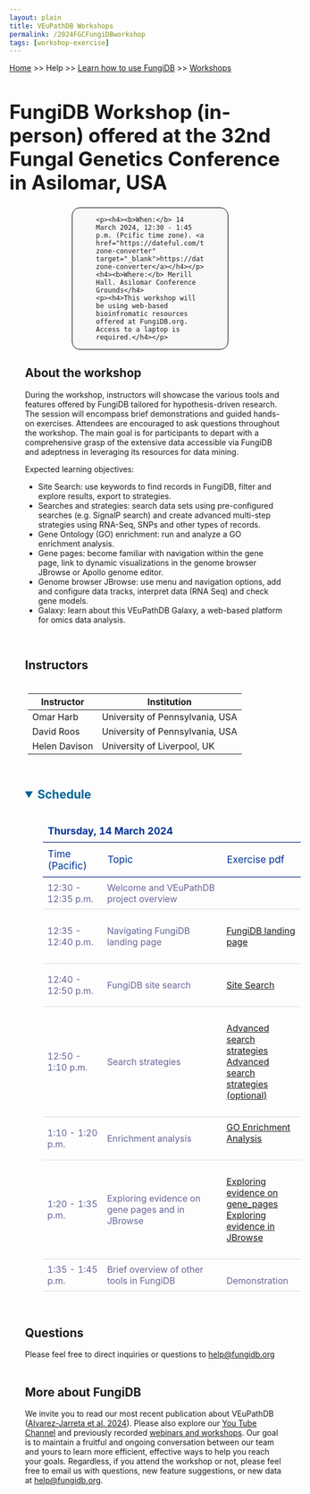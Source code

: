```yaml
---
layout: plain
title: VEuPathDB Workshops
permalink: /2024FGCFungiDBworkshop
tags: [workshop-exercise]
---
```

<style>
  h1 {
    font-size: 2.5em;
  }
  div.contents {
    margin-left: 1em;
    margin-bottom: 3em;
  }
  
  div.workshop {
    margin: 2em 1em;
  }

details summary, details ul {
  margin-top: 1em;
}
details summary {
  font-size: 150%;
  color: #069;
}
details p, details table {
  margin-left: 2em;
}
details table {
  margin-right: 6em;
}

table {
  margin-top: 1em;
  border-collapse: collapse;
}
/*
table, th, td {
  border: 1px solid black;
  padding: 0.5em;
}
*/
tr.break td {
  background-color: #DCDCDC;
}

table.hor-minimalist-a {
  text-align: left;
  width: 100%;
}
table.hor-minimalist-a th {
  font-size: 110%;
  font-weight: 400;
  color: #039;
  border-top: 0;
  border-bottom: 2px solid #6678b1;
  padding: 0.5em;
  text-align: left;
}
table.hor-minimalist-a tr {
  border-bottom: 1px solid #ddd;
}
table.hor-minimalist-a tr:hover td {
  color: #039; 
}
table.hor-minimalist-a tr.other td {
  background-color: #fafafa;         
}
table.hor-minimalist-a tbody {
  display: table-row-group;
  vertical-align: middle;
  border-color: inherit;
}
table.hor-minimalist-a td {
  color: #669; 
  padding: 0.5em 0.5em 0.5em;
  vertical-align: middle;
}
table.hor-minimalist-a tfoot {
  font-size: 90%;
}
table.hor-minimalist-a tfoot tr {
  border:0;
}
th.time {
  width: 20%;
}
th.event {
  width: 40%;
}
th.author {
  width: 20%;
}
th.recording {
  width: 20%;
}
div.centered-title {
    border: 1px solid black;
    border-radius: 1em;
    text-align: left;
    margin-left: 8em;
    margin-right: 8em;
    background: #F8F8F8;
    padding-left: 3em;
    padding-right: 3em;
}
div.instructor-table {
       text-align : left;
       padding-left: 5px;
       padding-right: 5px;
       padding-top: 5px;
       padding-bottom: 5px;
}
</style>

<p><a href="/">Home</a> >> Help >> 
   <a href="/a/app/static-content/landing.html">Learn how to use FungiDB</a> >> 
   <a href="/a/app/static-content/workshops.html">Workshops</a></p>

<h1>FungiDB Workshop (in-person) offered at the 32nd Fungal Genetics Conference in Asilomar, USA </h1>
<div class="static-content">


  <div class="centered-title">        
    
    <p><h4><b>When:</b> 14 March 2024, 12:30 - 1:45 p.m. (Pcific time zone). <a href="https://dateful.com/time-zone-converter" target="_blank">https://dateful.com/time-zone-converter</a></h4></p>
    <h4><b>Where:</b> Merill Hall. Asilomar Conference Grounds</h4>          
    <p><h4>This workshop will be using web-based bioinfromatic resources offered at FungiDB.org. Access to a laptop is required.</h4></p>   
  </div>
  

<div class="contents">

  <div class="anchor"><a name="FungiDB-ACE-2023"></a></div>
  <div class="workshop">
  
  <p><h2>About the workshop</h2></p>
  <p>During the workshop, instructors will showcase the various tools and features offered by FungiDB tailored for hypothesis-driven research. The session will encompass brief demonstrations and guided hands-on exercises. Attendees are encouraged to ask questions throughout the workshop. The main goal is for participants to depart with a comprehensive grasp of the extensive data accessible via FungiDB and adeptness in leveraging its resources for data mining.</p>

  <p>Expected learning objectives:</p>
    <ul>
      <li>Site Search: use keywords to find records in FungiDB, filter and explore results, export to strategies.</li>
      <li>Searches and strategies: search data sets using pre-configured searches (e.g. SignalP search) and create advanced multi-step strategies using RNA-Seq, SNPs and other types of records.</li>
      <li>Gene Ontology (GO) enrichment: run and analyze a GO enrichment analysis. </li>
      <li>Gene pages: become familiar with navigation within the gene page, link to dynamic visualizations in the genome browser JBrowse or Apollo genome editor.</li>
      <li>Genome browser JBrowse: use menu and navigation options, add and configure data tracks, interpret data (RNA Seq) and check gene models.</li>
      <li>Galaxy: learn about this VEuPathDB Galaxy, a web-based platform for omics data analysis. </li> 
    </ul>
    <br>


  <h2>Instructors</h2>
  
  <div class="instructor-table">
    <table>
      <thead>
        <tr>
          <th>Instructor</th>
          <th>Institution</th>
        </tr>
      </thead>
      <tbody>
        <tr>
          <td>Omar Harb</td>
          <td>University of Pennsylvania, USA</td>
        </tr>  
        <tr>
          <td>David Roos</td>
          <td>University of Pennsylvania, USA</td>
        </tr>  
        <tr>
          <td>Helen Davison</td>
          <td>University of Liverpool, UK</td>
        </tr>    
      </tbody>
    </table>
    </div>
  <br>

  
  <div class="anchor"><a name="Schedule"></a></div>
  <details open>
    <summary><b>Schedule</b> </summary>
    <br>
    <table class="hor-minimalist-a">
        <thead>
          <tr>
            <th colspan="4" class="break"><b>Thursday, 14 March 2024</b></th>
          </tr>
          <tr>
            <th class="time">Time (Pacific)</th>
            <th class="event">Topic </th>
            <th class="recording">Exercise pdf</th>
          </tr>
        </thead>
        <tbody>         
          <tr>
            <td>12:30 - 12:35 p.m.</td>
            <td>Welcome and VEuPathDB project overview</td>
            <td></td>
          </tr>
          <tr>
            <td>12:35 - 12:40 p.m.</td>
            <td>Navigating FungiDB landing page</td>
           <td><br><a  target="_blank" href="{{'/documents/FGC2024/FungiDB_landing_page.pdf' | absolute_url}}">FungiDB landing page</a><br><br></td>
          </tr>    
          <tr>
            <td>12:40 - 12:50 p.m.</td>
            <td>FungiDB site search</td>
            <td><br><a  target="_blank" href="{{'/documents/FGC2024/Site_search.pdf' | absolute_url}}">Site Search</a><br><br></td>
          </tr> 
          <tr>
            <td>12:50 - 1:10 p.m.</td>
            <td>Search strategies</td>
          <td><br><a  target="_blank" href="{{'/documents/FGC2024/Advanced_strategies.pdf' | absolute_url}}">Advanced search strategies</a><br>
                  <a  target="_blank" href="{{'/documents/FGC2024/Advanced_strategies_optional.pdf' | absolute_url}}">Advanced search strategies (optional)</a><br><br></td>
          </tr>       
          <tr>
            <td>1:10 - 1:20 p.m.</td>
            <td>Enrichment analysis</td>
            <td><a  target="_blank" href="{{'/documents/FGC2024/Enrichment.pdf' | absolute_url}}">GO Enrichment Analysis</a><br><br></td>
          </tr>
          <tr>
            <td>1:20 - 1:35 p.m.</td>
            <td>Exploring evidence on gene pages and in JBrowse</td>
           <td><br>
              <a  target="_blank" href="{{'/documents/FGC2024/Exploring_evidence_gene_pages.pdf' | absolute_url}}">Exploring evidence on gene_pages</a><br>
              <a  target="_blank" href="{{'/documents/FGC2024/Exploring_evidence_JBrowse.pdf' | absolute_url}}">Exploring evidence in JBrowse</a><br><br></td>
          </tr>
          <tr>
            <td>1:35 - 1:45 p.m.</td>
            <td>Brief overview of other tools in FungiDB</td>
           <td><br>Demonstration</a><br></td>
          </tr>
        </tbody>
      </table>
      <br>
    
   <h2>Questions</h2>
  Please feel free to direct inquiries or questions to <a href="https://fungidb.org/fungidb/app/contact-us">help@fungidb.org</a>
  <br><br>

  <h2>More about FungiDB</h2>
  We invite you to read our most recent publication about VEuPathDB (<a href="https://academic.oup.com/nar/article/52/D1/D808/7416377" target="_blank">Alvarez-Jarreta et al. 2024</a>).  Please also explore our  <a href="https://www.youtube.com/user/EuPathDB" target="_blank">You Tube Channel</a> and previously recorded <a href="https://fungidb.org/fungidb/app/static-content/landing.html" target="_blank">webinars and workshops</a>. Our goal is to maintain a fruitful and ongoing conversation between our team and yours to learn more efficient, effective ways to help you reach your goals. Regardless, if you attend the workshop or not, please feel free to email us with questions, new feature suggestions, or new data at <a href="https://fungidb.org/fungidb/app/contact-us">help@fungidb.org</a>.  
  <br><br>
      <br>
      <br>
    </details>        


  </div>  <!-- class workshop -->

</div>  <!-- class contents -->
</div>  <!-- class static-content -->



